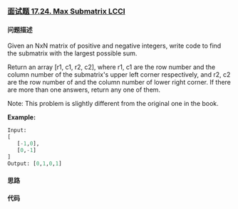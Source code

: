 ### [面试题 17.24. Max Submatrix LCCI](https://leetcode-cn.com/problems/max-submatrix-lcci/)

#### 问题描述
Given an NxN matrix of positive and negative integers, write code to find the submatrix with the largest possible sum.

Return an array [r1, c1, r2, c2], where r1, c1 are the row number and the column number of the submatrix's upper left corner respectively, and r2, c2 are the row number of and the column number of lower right corner. If there are more than one answers, return any one of them.

Note: This problem is slightly different from the original one in the book.

**Example:**
```python
Input:
[
   [-1,0],
   [0,-1]
]
Output: [0,1,0,1]
```

#### 思路

#### 代码

```python

```